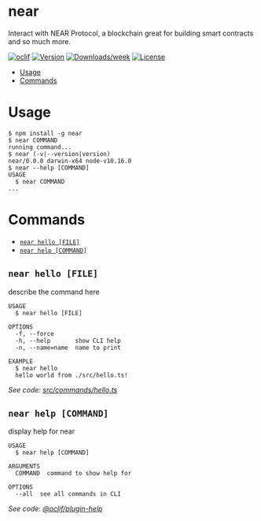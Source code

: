 near
====

Interact with NEAR Protocol, a blockchain great for building smart contracts and so much more.

[![oclif](https://img.shields.io/badge/cli-oclif-brightgreen.svg)](https://oclif.io)
[![Version](https://img.shields.io/npm/v/near.svg)](https://npmjs.org/package/near)
[![Downloads/week](https://img.shields.io/npm/dw/near.svg)](https://npmjs.org/package/near)
[![License](https://img.shields.io/npm/l/near.svg)](https://github.com/mikedotexe/near-cli/blob/master/package.json)

<!-- toc -->
* [Usage](#usage)
* [Commands](#commands)
<!-- tocstop -->
# Usage
<!-- usage -->
```sh-session
$ npm install -g near
$ near COMMAND
running command...
$ near (-v|--version|version)
near/0.0.0 darwin-x64 node-v10.16.0
$ near --help [COMMAND]
USAGE
  $ near COMMAND
...
```
<!-- usagestop -->
# Commands
<!-- commands -->
* [`near hello [FILE]`](#near-hello-file)
* [`near help [COMMAND]`](#near-help-command)

## `near hello [FILE]`

describe the command here

```
USAGE
  $ near hello [FILE]

OPTIONS
  -f, --force
  -h, --help       show CLI help
  -n, --name=name  name to print

EXAMPLE
  $ near hello
  hello world from ./src/hello.ts!
```

_See code: [src/commands/hello.ts](https://github.com/mikedotexe/near-cli/blob/v0.0.0/src/commands/hello.ts)_

## `near help [COMMAND]`

display help for near

```
USAGE
  $ near help [COMMAND]

ARGUMENTS
  COMMAND  command to show help for

OPTIONS
  --all  see all commands in CLI
```

_See code: [@oclif/plugin-help](https://github.com/oclif/plugin-help/blob/v2.2.3/src/commands/help.ts)_
<!-- commandsstop -->
